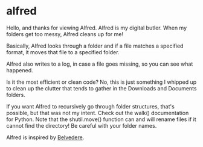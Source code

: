 # alfred
Hello, and thanks for viewing Alfred. Alfred is my digital butler. When my folders get too messy, Alfred cleans up for me!

Basically, Alfred looks through a folder and if a file matches a specified format, it moves that file to a specified folder.

Alfred also writes to a log, in case a file goes missing, so you can see what happened.

Is it the most efficient or clean code? No, this is just something I whipped up to clean up the clutter that tends to gather in the Downloads and Documents folders.

If you want Alfred to recursively go through folder structures, that's possible, but that was not my intent. Check out the walk() documentation for Python.
Note that the shutil.move() function can and will rename files if it cannot find the directory! Be careful with your folder names.

Alfred is inspired by [Belvedere](https://github.com/adampash/belvedere).

